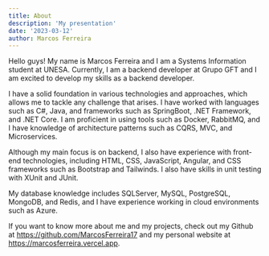 ```yaml
---
title: About
description: 'My presentation'
date: '2023-03-12'
author: Marcos Ferreira
---
```


Hello guys! My name is Marcos Ferreira and I am a Systems Information student at UNESA. Currently, I am a backend developer at Grupo GFT and I am excited to develop my skills as a backend developer.

I have a solid foundation in various technologies and approaches, which allows me to tackle any challenge that arises. I have worked with languages such as C#, Java, and frameworks such as SpringBoot, .NET Framework, and .NET Core. I am proficient in using tools such as Docker, RabbitMQ, and I have knowledge of architecture patterns such as CQRS, MVC, and Microservices.

Although my main focus is on backend, I also have experience with front-end technologies, including HTML, CSS, JavaScript, Angular, and CSS frameworks such as Bootstrap and Tailwinds. I also have skills in unit testing with XUnit and JUnit.

My database knowledge includes SQLServer, MySQL, PostgreSQL, MongoDB, and Redis, and I have experience working in cloud environments such as Azure.

If you want to know more about me and my projects, check out my Github at https://github.com/MarcosFerreira17 and my personal website at https://marcosferreira.vercel.app.